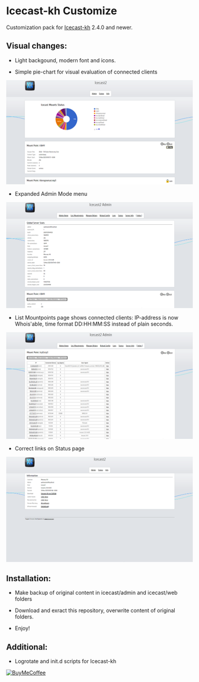 # Icecast-kh Customize
 
Customization pack for [Icecast-kh](https://github.com/karlheyes/icecast-kh) 2.4.0 and newer.

## Visual changes:

- Light backgound, modern font and icons.

- Simple pie-chart for visual evaluation of connected clients

![Status](preview/status.png)

- Expanded Admin Mode menu

![Admin Home](preview/admin-home.png)

- List Mountpoints page shows connected clients: IP-address is now Whois'able, time format DD:HH:MM:SS instead of plain seconds.

![Admin Home](preview/admin-listclients.png)

- Correct links on Status page

![Server Info](preview/admin-serverinfo.png)

## Installation:

- Make backup of original content in icecast/admin and icecast/web folders

- Download and exract this repository, overwrite content of original folders.

- Enjoy!

## Additional:

- Logrotate and init.d scripts for Icecast-kh


[![BuyMeCoffee][buymecoffeebadge]][buymecoffee]

[buymecoffee]: https://www.buymeacoffee.com/twelve
[buymecoffeebadge]: https://img.shields.io/badge/buy%20me%20a%20coffee-donate-blue.svg?style=for-the-badge
